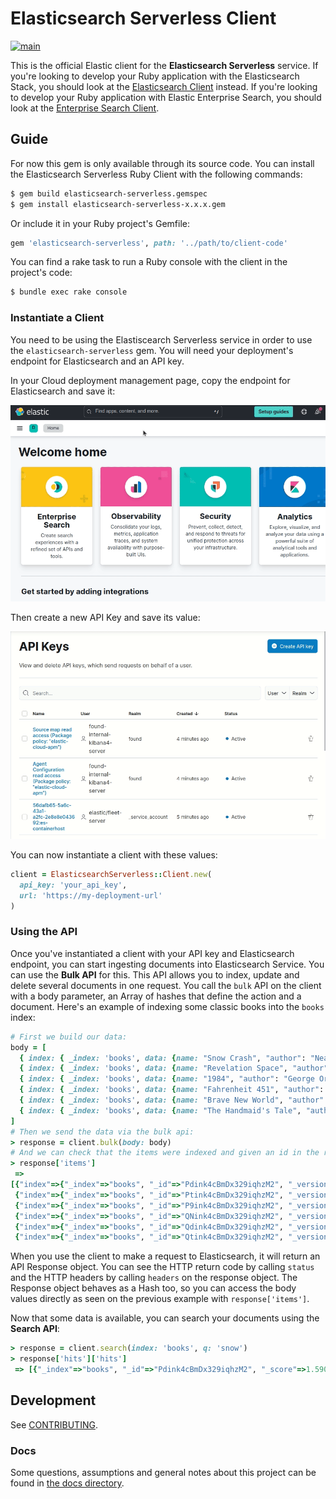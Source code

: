 # Elasticsearch Serverless Client

[![main](https://github.com/elastic/elasticsearch-serverless-ruby/actions/workflows/tests.yml/badge.svg?branch=main)](https://github.com/elastic/elasticsearch-serverless-ruby/actions/workflows/tests.yml)

This is the official Elastic client for the **Elasticsearch Serverless** service. If you're looking to develop your Ruby application with the Elasticsearch Stack, you should look at the [Elasticsearch Client](https://github.com/elastic/elasticsearch-ruby) instead. If you're looking to develop your Ruby application with Elastic Enterprise Search, you should look at the [Enterprise Search Client](https://github.com/elastic/enterprise-search-ruby/).

## Guide

For now this gem is only available through its source code. You can install the Elasticsearch Serverless Ruby Client with the following commands:

```bash
$ gem build elasticsearch-serverless.gemspec
$ gem install elasticsearch-serverless-x.x.x.gem
```

Or include it in your Ruby project's Gemfile:

```ruby
gem 'elasticsearch-serverless', path: '../path/to/client-code'
```

You can find a rake task to run a Ruby console with the client in the project's code:

```bash
$ bundle exec rake console
```

### Instantiate a Client

You need to be using the Elastiscearch Serverless service in order to use the `elasticsearch-serverless` gem. You will need your deployment's endpoint for Elasticsearch and an API key.

In your Cloud deployment management page, copy the endpoint for Elasticsearch and save it:

![Copy the endpoint for Elasticsearch](docs/copy-endpoint.gif "Copy the endpoint for Elasticsearch")

Then create a new API Key and save its value:

![Create and copy Apy Key](docs/setup-api-key.gif "Create and copy Apy Key")

You can now instantiate a client with these values:

```ruby
client = ElasticsearchServerless::Client.new(
  api_key: 'your_api_key',
  url: 'https://my-deployment-url'
)
```

### Using the API

Once you've instantiated a client with your API key and Elasticsearch endpoint, you can start ingesting documents into Elasticsearch Service. You can use the **Bulk API** for this. This API allows you to index, update and delete several documents in one request. You call the `bulk` API on the client with a body parameter, an Array of hashes that define the action and a document. Here's an example of indexing some classic books into the `books` index:

```ruby
# First we build our data:
body = [
  { index: { _index: 'books', data: {name: "Snow Crash", "author": "Neal Stephenson", "release_date": "1992-06-01", "page_count": 470} } },
  { index: { _index: 'books', data: {name: "Revelation Space", "author": "Alastair Reynolds", "release_date": "2000-03-15", "page_count": 585} } },
  { index: { _index: 'books', data: {name: "1984", "author": "George Orwell", "release_date": "1985-06-01", "page_count": 328} } },
  { index: { _index: 'books', data: {name: "Fahrenheit 451", "author": "Ray Bradbury", "release_date": "1953-10-15", "page_count": 227} } },
  { index: { _index: 'books', data: {name: "Brave New World", "author": "Aldous Huxley", "release_date": "1932-06-01", "page_count": 268} } },
  { index: { _index: 'books', data: {name: "The Handmaid's Tale", "author": "Margaret Atwood", "release_date": "1985-06-01", "page_count": 311} } }
]
# Then we send the data via the bulk api:
> response = client.bulk(body: body)
# And we can check that the items were indexed and given an id in the response:
> response['items']
 =>
[{"index"=>{"_index"=>"books", "_id"=>"Pdink4cBmDx329iqhzM2", "_version"=>1, "result"=>"created", "_shards"=>{"total"=>2, "successful"=>1, "failed"=>0}, "_seq_no"=>0, "_primary_term"=>1, "status"=>201}},
 {"index"=>{"_index"=>"books", "_id"=>"Ptink4cBmDx329iqhzM2", "_version"=>1, "result"=>"created", "_shards"=>{"total"=>2, "successful"=>1, "failed"=>0}, "_seq_no"=>1, "_primary_term"=>1, "status"=>201}},
 {"index"=>{"_index"=>"books", "_id"=>"P9ink4cBmDx329iqhzM2", "_version"=>1, "result"=>"created", "_shards"=>{"total"=>2, "successful"=>1, "failed"=>0}, "_seq_no"=>2, "_primary_term"=>1, "status"=>201}},
 {"index"=>{"_index"=>"books", "_id"=>"QNink4cBmDx329iqhzM2", "_version"=>1, "result"=>"created", "_shards"=>{"total"=>2, "successful"=>1, "failed"=>0}, "_seq_no"=>3, "_primary_term"=>1, "status"=>201}},
 {"index"=>{"_index"=>"books", "_id"=>"Qdink4cBmDx329iqhzM2", "_version"=>1, "result"=>"created", "_shards"=>{"total"=>2, "successful"=>1, "failed"=>0}, "_seq_no"=>4, "_primary_term"=>1, "status"=>201}},
 {"index"=>{"_index"=>"books", "_id"=>"Qtink4cBmDx329iqhzM2", "_version"=>1, "result"=>"created", "_shards"=>{"total"=>2, "successful"=>1, "failed"=>0}, "_seq_no"=>5, "_primary_term"=>1, "status"=>201}}]

```

When you use the client to make a request to Elasticsearch, it will return an API Response object. You can see the HTTP return code by calling `status` and the HTTP headers by calling `headers` on the response object. The Response object behaves as a Hash too, so you can access the body values directly as seen on the previous example with `response['items']`.

Now that some data is available, you can search your documents using the **Search API**:

```ruby
> response = client.search(index: 'books', q: 'snow')
> response['hits']['hits']
 => [{"_index"=>"books", "_id"=>"Pdink4cBmDx329iqhzM2", "_score"=>1.5904956, "_source"=>{"name"=>"Snow Crash", "author"=>"Neal Stephenson", "release_date"=>"1992-06-01", "page_count"=>470}}]
```

## Development

See [CONTRIBUTING](./CONTRIBUTING.md).

### Docs

Some questions, assumptions and general notes about this project can be found in [the docs directory](./docs/questions-and-assumptions.md).
